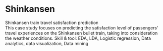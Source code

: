 # Shinkansen
Shinkansen train travel satisfaction prediction  
This case study focuses on predicting the satisfaction level of passengers' travel experiences on the Shinkansen bullet train, taking into consideration the weather conditions. 
Skill & tool: EDA, LDA, Logistic regression, Data analytics, data visualization, Data mining
